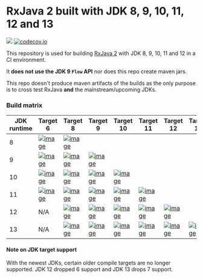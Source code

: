 # RxJava 2 built with JDK 8, 9, 10, 11, 12 and 13

<a href='https://travis-ci.org/akarnokd/RxJava2_9/builds'><img src='https://travis-ci.org/akarnokd/RxJava2_9.svg?branch=master'></a>
[![codecov.io](http://codecov.io/github/akarnokd/RxJava2_9/coverage.svg?branch=master)](https://codecov.io/gh/akarnokd/RxJava2_9/branch/master)

This repository is used for building [RxJava 2](https://github.com/ReactiveX/RxJava) with JDK 8, 9, 10, 11 and 12 in a CI environment. 

It **does not use the JDK 9 `Flow` API** nor does this repo create maven jars.

This repo doesn't produce maven artifacts of the builds as the only purpose is to cross test RxJava **and** the mainstream/upcoming JDKs.

### Build matrix

JDK runtime | Target 6 | Target 8 | Target 9 | Target 10 | Target 11 | Target 12 | Target 13
-|----|---|------|------|------|----------|----------|
8 | [![image](https://travis-matrix-badges.herokuapp.com/repos/akarnokd/RxJava2_9/branches/master/1)](https://travis-ci.org/akarnokd/RxJava2_9.svg?branch=master) | [![image](https://travis-matrix-badges.herokuapp.com/repos/akarnokd/RxJava2_9/branches/master/2)](https://travis-ci.org/akarnokd/RxJava2_9.svg?branch=master)
9 | [![image](https://travis-matrix-badges.herokuapp.com/repos/akarnokd/RxJava2_9/branches/master/3)](https://travis-ci.org/akarnokd/RxJava2_9.svg?branch=master) | [![image](https://travis-matrix-badges.herokuapp.com/repos/akarnokd/RxJava2_9/branches/master/4)](https://travis-ci.org/akarnokd/RxJava2_9.svg?branch=master) | [![image](https://travis-matrix-badges.herokuapp.com/repos/akarnokd/RxJava2_9/branches/master/5)](https://travis-ci.org/akarnokd/RxJava2_9.svg?branch=master)
10 | [![image](https://travis-matrix-badges.herokuapp.com/repos/akarnokd/RxJava2_9/branches/master/6)](https://travis-ci.org/akarnokd/RxJava2_9.svg?branch=master) | [![image](https://travis-matrix-badges.herokuapp.com/repos/akarnokd/RxJava2_9/branches/master/7)](https://travis-ci.org/akarnokd/RxJava2_9.svg?branch=master) | [![image](https://travis-matrix-badges.herokuapp.com/repos/akarnokd/RxJava2_9/branches/master/8)](https://travis-ci.org/akarnokd/RxJava2_9.svg?branch=master) | [![image](https://travis-matrix-badges.herokuapp.com/repos/akarnokd/RxJava2_9/branches/master/9)](https://travis-ci.org/akarnokd/RxJava2_9.svg?branch=master)
11 | [![image](https://travis-matrix-badges.herokuapp.com/repos/akarnokd/RxJava2_9/branches/master/10)](https://travis-ci.org/akarnokd/RxJava2_9.svg?branch=master) | [![image](https://travis-matrix-badges.herokuapp.com/repos/akarnokd/RxJava2_9/branches/master/11)](https://travis-ci.org/akarnokd/RxJava2_9.svg?branch=master) | [![image](https://travis-matrix-badges.herokuapp.com/repos/akarnokd/RxJava2_9/branches/master/12)](https://travis-ci.org/akarnokd/RxJava2_9.svg?branch=master) | [![image](https://travis-matrix-badges.herokuapp.com/repos/akarnokd/RxJava2_9/branches/master/13)](https://travis-ci.org/akarnokd/RxJava2_9.svg?branch=master) | [![image](https://travis-matrix-badges.herokuapp.com/repos/akarnokd/RxJava2_9/branches/master/14)](https://travis-ci.org/akarnokd/RxJava2_9.svg?branch=master)
12 | N/A | [![image](https://travis-matrix-badges.herokuapp.com/repos/akarnokd/RxJava2_9/branches/master/15)](https://travis-ci.org/akarnokd/RxJava2_9.svg?branch=master) | [![image](https://travis-matrix-badges.herokuapp.com/repos/akarnokd/RxJava2_9/branches/master/16)](https://travis-ci.org/akarnokd/RxJava2_9.svg?branch=master) | [![image](https://travis-matrix-badges.herokuapp.com/repos/akarnokd/RxJava2_9/branches/master/17)](https://travis-ci.org/akarnokd/RxJava2_9.svg?branch=master) | [![image](https://travis-matrix-badges.herokuapp.com/repos/akarnokd/RxJava2_9/branches/master/18)](https://travis-ci.org/akarnokd/RxJava2_9.svg?branch=master) | [![image](https://travis-matrix-badges.herokuapp.com/repos/akarnokd/RxJava2_9/branches/master/19)](https://travis-ci.org/akarnokd/RxJava2_9.svg?branch=master)
13 | N/A | [![image](https://travis-matrix-badges.herokuapp.com/repos/akarnokd/RxJava2_9/branches/master/20)](https://travis-ci.org/akarnokd/RxJava2_9.svg?branch=master) | [![image](https://travis-matrix-badges.herokuapp.com/repos/akarnokd/RxJava2_9/branches/master/21)](https://travis-ci.org/akarnokd/RxJava2_9.svg?branch=master) | [![image](https://travis-matrix-badges.herokuapp.com/repos/akarnokd/RxJava2_9/branches/master/22)](https://travis-ci.org/akarnokd/RxJava2_9.svg?branch=master) | [![image](https://travis-matrix-badges.herokuapp.com/repos/akarnokd/RxJava2_9/branches/master/23)](https://travis-ci.org/akarnokd/RxJava2_9.svg?branch=master) | [![image](https://travis-matrix-badges.herokuapp.com/repos/akarnokd/RxJava2_9/branches/master/24)](https://travis-ci.org/akarnokd/RxJava2_9.svg?branch=master) | [![image](https://travis-matrix-badges.herokuapp.com/repos/akarnokd/RxJava2_9/branches/master/25)](https://travis-ci.org/akarnokd/RxJava2_9.svg?branch=master)

#### Note on JDK target support

With the newest JDKs, certain older compile targets are no longer supported. JDK 12 dropped 6 support and JDK 13 drops 7 support.
